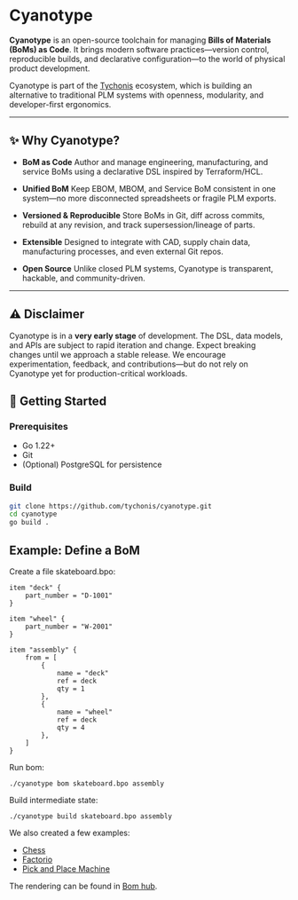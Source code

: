 # Cyanotype

**Cyanotype** is an open-source toolchain for managing **Bills of Materials (BoMs) as Code**.
It brings modern software practices—version control, reproducible builds, and declarative configuration—to the world of physical product development.

Cyanotype is part of the [Tychonis](https://tychonis.com) ecosystem, which is building an alternative to traditional PLM systems with openness, modularity, and developer-first ergonomics.

---

## ✨ Why Cyanotype?

- **BoM as Code**
  Author and manage engineering, manufacturing, and service BoMs using a declarative DSL inspired by Terraform/HCL.

- **Unified BoM**
  Keep EBOM, MBOM, and Service BoM consistent in one system—no more disconnected spreadsheets or fragile PLM exports.

- **Versioned & Reproducible**
  Store BoMs in Git, diff across commits, rebuild at any revision, and track supersession/lineage of parts.

- **Extensible**
  Designed to integrate with CAD, supply chain data, manufacturing processes, and even external Git repos.

- **Open Source**
  Unlike closed PLM systems, Cyanotype is transparent, hackable, and community-driven.

---

## ⚠️ Disclaimer

Cyanotype is in a **very early stage** of development.
The DSL, data models, and APIs are subject to rapid iteration and change.
Expect breaking changes until we approach a stable release. We encourage experimentation, feedback, and contributions—but do not rely on Cyanotype yet for production-critical workloads.

## 🚀 Getting Started

### Prerequisites
- Go 1.22+
- Git
- (Optional) PostgreSQL for persistence

### Build
```bash
git clone https://github.com/tychonis/cyanotype.git
cd cyanotype
go build .
```

## Example: Define a BoM

Create a file skateboard.bpo:

```
item "deck" {
    part_number = "D-1001"
}

item "wheel" {
    part_number = "W-2001"
}

item "assembly" {
    from = [
        {
            name = "deck"
            ref = deck
            qty = 1
        },
        {
            name = "wheel"
            ref = deck
            qty = 4
        },
    ]
}
```

Run bom:
```
./cyanotype bom skateboard.bpo assembly
```

Build intermediate state:
```
./cyanotype build skateboard.bpo assembly
```

We also created a few examples:
- [Chess](https://github.com/tychonis/cyanotype-chess)
- [Factorio](https://github.com/tychonis/cyanotype-factorio)
- [Pick and Place Machine](https://github.com/tychonis/cyanotype-pnp)

The rendering can be found in [Bom hub](https://bomhub.tychonis.com).
